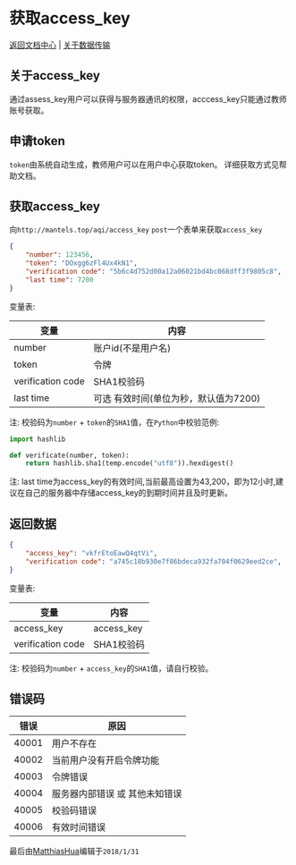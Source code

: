 获取access_key
==========

[返回文档中心](/index.html) | [关于数据传输](/content.html#!关于数据传输.md)

关于access_key
------

通过assess_key用户可以获得与服务器通讯的权限，acccess_key只能通过教师账号获取。

申请token
------
`token`由系统自动生成，教师用户可以在用户中心获取token。
详细获取方式见帮助文档。

获取access_key
--------

向`http://mantels.top/aqi/access_key` `post`一个表单来获取`access_key`

```json
{
    "number": 123456,
    "token": "DOxgg6zFl4Ux4kN1",
    "verification code": "5b6c4d752d00a12a06021bd4bc068dff3f9805c8",
    "last time": 7200
}
```

变量表:

| 变量| 内容 |
|------|------|
|number|账户id(不是用户名)|
|token|令牌|
|verification code|SHA1校验码|
|last time|可选 有效时间(单位为秒，默认值为7200)|

注: 校验码为`number` + `token`的`SHA1`值，在`Python`中校验范例:

```python
import hashlib

def verificate(number, token):
    return hashlib.sha1(temp.encode("utf8")).hexdigest()
```

注: last time为access_key的有效时间,当前最高设置为43,200，即为12小时,建议在自己的服务器中存储access_key的到期时间并且及时更新。

返回数据
--------
```json
{
    "access_key": "vkfrEtoEawQ4qtVi",
    "verification code": "a745c18b930e7f86bdeca932fa704f0629eed2ce",
}
```

变量表:

| 变量| 内容 |
|------|------|
|access_key|access_key|
|verification code|SHA1校验码|

注: 校验码为`number` + `access_key`的`SHA1`值，请自行校验。

错误码
--------
| 错误| 原因 |
|------|------|
|40001|用户不存在|
|40002|当前用户没有开启令牌功能|
|40003|令牌错误|
|40004|服务器内部错误 或 其他未知错误|
|40005|校验码错误|
|40006|有效时间错误|

最后由[MatthiasHua](https://github.com/MatthiasHua)编辑于`2018/1/31`
